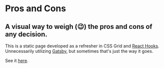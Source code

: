 # Pros and Cons

## A visual way to weigh (😉) the pros and cons of any decision.

This is a static page developed as a refresher in CSS Grid and [React Hooks](https://reactjs.org/docs/hooks-intro.html). Unnecessarily utilizing [Gatsby](https://www.gatsbyjs.org), but sometimes that's just the way it goes.

See it [here](https://acastor.github.io/pros_and_cons).
